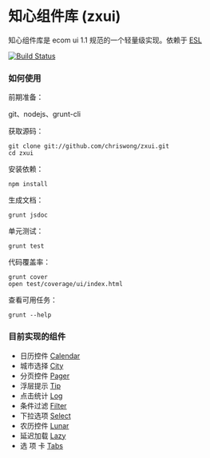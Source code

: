 知心组件库 (zxui)
=====================

知心组件库是 ecom ui 1.1 规范的一个轻量级实现。依赖于 [ESL](https://github.com/ecomfe/esl)

[![Build Status](https://travis-ci.org/chriswong/zxui.png?branch=master)](https://travis-ci.org/chriswong/zxui)


### 如何使用

前期准备：

git、nodejs、grunt-cli

获取源码：

	git clone git://github.com/chriswong/zxui.git
	cd zxui

安装依赖：

	npm install

生成文档：

	grunt jsdoc

单元测试：

	grunt test

代码覆盖率：

	grunt cover
	open test/coverage/ui/index.html

查看可用任务：

	grunt --help
	

### 目前实现的组件

- 日历控件 [Calendar](http://chriswong.github.io/zxui/example/Calendar.html)
- 城市选择 [City](http://chriswong.github.io/zxui/example/City.html)
- 分页控件 [Pager](http://chriswong.github.io/zxui/example/Pager.html)
- 浮层提示 [Tip](http://chriswong.github.io/zxui/example/Tip.html)
- 点击统计 [Log](http://chriswong.github.io/zxui/example/log.html)
- 条件过滤 [Filter](http://chriswong.github.io/zxui/example/Filter.html)
- 下拉选项 [Select](http://chriswong.github.io/zxui/example/Select.html)
- 农历控件 [Lunar](http://chriswong.github.io/zxui/example/Lunar.html)
- 延迟加载 [Lazy](http://chriswong.github.io/zxui/example/Lazy.html)
- 选 项 卡 [Tabs](http://chriswong.github.io/zxui/example/Tabs.html)
